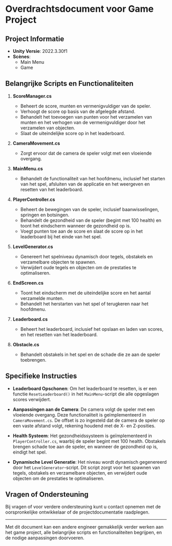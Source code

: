 # Overdrachtsdocument voor Game Project

## Project Informatie

- **Unity Versie**: 2022.3.30f1
- **Scènes**:
  - Main Menu
  - Game

## Belangrijke Scripts en Functionaliteiten

1. **ScoreManager.cs**
   - Beheert de score, munten en vermenigvuldiger van de speler.
   - Verhoogt de score op basis van de afgelegde afstand.
   - Behandelt het toevoegen van punten voor het verzamelen van munten en het verhogen van de vermenigvuldiger door het verzamelen van objecten.
   - Slaat de uiteindelijke score op in het leaderboard.

2. **CameraMovement.cs**
   - Zorgt ervoor dat de camera de speler volgt met een vloeiende overgang.

3. **MainMenu.cs**
   - Behandelt de functionaliteit van het hoofdmenu, inclusief het starten van het spel, afsluiten van de applicatie en het weergeven en resetten van het leaderboard.

4. **PlayerController.cs**
   - Beheert de bewegingen van de speler, inclusief baanwisselingen, springen en botsingen.
   - Behandelt de gezondheid van de speler (begint met 100 health) en toont het eindscherm wanneer de gezondheid op is.
   - Voegt punten toe aan de score en slaat de score op in het leaderboard bij het einde van het spel.

5. **LevelGenerator.cs**
   - Genereert het spelniveau dynamisch door tegels, obstakels en verzamelbare objecten te spawnen.
   - Verwijdert oude tegels en objecten om de prestaties te optimaliseren.

6. **EndScreen.cs**
   - Toont het eindscherm met de uiteindelijke score en het aantal verzamelde munten.
   - Behandelt het herstarten van het spel of terugkeren naar het hoofdmenu.

7. **Leaderboard.cs**
   - Beheert het leaderboard, inclusief het opslaan en laden van scores, en het resetten van het leaderboard.

8. **Obstacle.cs**
   - Behandelt obstakels in het spel en de schade die ze aan de speler toebrengen.

## Specifieke Instructies

- **Leaderboard Opschonen**:
  Om het leaderboard te resetten, is er een functie `ResetLeaderboard()` in het `MainMenu`-script die alle opgeslagen scores verwijdert.

- **Aanpassingen aan de Camera**:
  De camera volgt de speler met een vloeiende overgang. Deze functionaliteit is geïmplementeerd in `CameraMovement.cs`. De offset is zo ingesteld dat de camera de speler op een vaste afstand volgt, rekening houdend met de X- en Z-posities.

- **Health Systeem**:
  Het gezondheidssysteem is geïmplementeerd in `PlayerController.cs`, waarbij de speler begint met 100 health. Obstakels brengen schade toe aan de speler, en wanneer de gezondheid op is, eindigt het spel.

- **Dynamische Level Generatie**:
  Het niveau wordt dynamisch gegenereerd door het `LevelGenerator`-script. Dit script zorgt voor het spawnen van tegels, obstakels en verzamelbare objecten, en verwijdert oude objecten om de prestaties te optimaliseren.

## Vragen of Ondersteuning

Bij vragen of voor verdere ondersteuning kunt u contact opnemen met de oorspronkelijke ontwikkelaar of de projectdocumentatie raadplegen.

---

Met dit document kan een andere engineer gemakkelijk verder werken aan het game project, alle belangrijke scripts en functionaliteiten begrijpen, en de nodige aanpassingen doorvoeren.